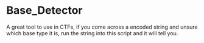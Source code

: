 # Base_Detector
A great tool to use in CTFs, if you come across a encoded string and unsure which base type it is, run the string into this script and it will tell you.
